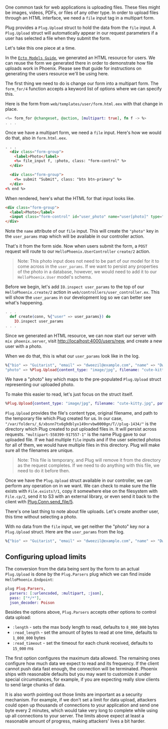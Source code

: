 One common task for web applications is uploading files. These files might be images, videos, PDFs, or files of any other type. In order to upload files through an HTML interface, we need a `file` input tag in a multipart form.

Plug provides a `Plug.Upload` struct to hold the data from the `file` input. A `Plug.Upload` struct will automatically appear in our request parameters if a user has selected a file when they submit the form.

Let's take this one piece at a time.

In the [`Ecto Models Guide`](http://www.phoenixframework.org/docs/ecto-models), we generated an HTML resource for users. We can reuse the form we generated there in order to demonstrate how file uploads work in Phoenix. Please see that guide for instructions on generating the users resource we'll be using here.

The first thing we need to do is change our form into a multipart form. The `form_for/4` function accepts a keyword list of options where we can specify this.

Here is the form from `web/templates/user/form.html.eex` with that change in place.

```elixir
<%= form_for @changeset, @action, [multipart: true], fn f -> %>
. . .
```

Once we have a multipart form, we need a `file` input. Here's how we would do that, also in `form.html.eex`.

```html
. . .
  <div class="form-group">
    <label>Photo</label>
    <%= file_input f, :photo, class: "form-control" %>
  </div>

  <div class="form-group">
    <%= submit "Submit", class: "btn btn-primary" %>
  </div>
<% end %>
```

When rendered, here's what the HTML for that input looks like.

```html
<div class="form-group">
  <label>Photo</label>
  <input class="form-control" id="user_photo" name="user[photo]" type="file">
</div>
```

Note the `name` attribute of our `file` input. This will create the `"photo"` key in the `user_params` map which will be available in our controller action.

That's it from the form side. Now when users submit the form, a `POST` request will route to our `HelloPhoenix.UserController` `create/2` action.

> Note: This photo input does not need to be part of our model for it to come across in the `user_params`. If we want to persist any properties of the photo in a database, however, we would need to add it to our `HelloPhoenix.User` model's schema.

Before we begin, let's add `IO.inspect user_params` to the top of our `HelloPhoenix.create/2` action in `web/controllers/user_controller.ex`. This will show the `user_params` in our development log so we can better see what's happening.

```elixir
. . .
  def create(conn, %{"user" => user_params}) do
    IO.inspect user_params
. . .
```

Since we generated an HTML resource, we can now start our server with `mix phoenix.server`, visit [http://localhost:4000/users/new](http://localhost:4000/users/new), and create a new user with a photo.

When we do that, this is what our `user_params` look like in the log.

```elixir
%{"bio" => "Guitarist", "email" => "dweezil@example.com", "name" => "Dweezil Zappa", "number_of_pets" => "3",
"photo" => %Plug.Upload{content_type: "image/jpg", filename: "cute-kitty.jpg", path: "/var/folders/_6/xbsnn7tx6g9dblyx149nrvbw0000gn/T//plug-1434/multipart-558399-917557-1"}}
```

We have a "photo" key which maps to the pre-populated `Plug.Upload` struct representing our uploaded photo.

To make this easier to read, let's just focus on the struct itself.

```elixir
%Plug.Upload{content_type: "image/jpg", filename: "cute-kitty.jpg", path: "/var/folders/_6/xbsnn7tx6g9dblyx149nrvbw0000gn/T//plug-1434/multipart-558399-917557-1"}
```

`Plug.Upload` provides the file's content type, original filename, and path to the temporary file which Plug created for us. In our case, `"/var/folders/_6/xbsnn7tx6g9dblyx149nrvbw0000gn/T//plug-1434/"` is the directory which Plug created to put uploaded files in. It will persist across requests. `"multipart-558399-917557-1"` is the name Plug gave to our uploaded file. If we had multiple `file` inputs and if the user selected photos for all of them, we would have multiple files in this directory. Plug will make sure all the filenames are unique.

> Note: This file is temporary, and Plug will remove it from the directory as the request completes. If we need to do anything with this file, we need to do it before then.

Once we have the `Plug.Upload` struct available in our controller, we can perform any operation on in we want. We can check to make sure the file exists with `File.exists?/1`, copy it somewhere else on the filesystem with `File.cp/2`, send it to S3 with an external library, or even send it back to the client with [Plug.Conn.send_file/5](http://hexdocs.pm/plug/Plug.Conn.html#send_file/5).

There's one last thing to note about file uploads. Let's create another user, this time without selecting a photo.

With no data from the `file` input, we get neither the "photo" key nor a `Plug.Upload` struct. Here are the `user_params` from the log.

```elixir
%{"bio" => "Guitarist", "email" => "dweezil@example.com", "name" => "Dweezil Zappa", "number_of_pets" => "3"}
```

## Configuring upload limits

The conversion from the data being sent by the form to an actual `Plug.Upload` is done by the `Plug.Parsers` plug which we can find inside `HelloPhoenix.Endpoint`:

```elixir
plug Plug.Parsers,
  parsers: [:urlencoded, :multipart, :json],
  pass: ["*/*"],
  json_decoder: Poison
```

Besides the options above, `Plug.Parsers` accepts other options to control data upload:

  * `:length` - sets the max body length to read, defaults to `8_000_000` bytes
  * `:read_length` - set the amount of bytes to read at one time, defaults to `1_000_000` bytes
  * `:read_timeout` - set the timeout for each chunk received, defaults to `15_000` ms

The first option configures the maximum data allowed. The remaining ones configure how much data we expect to read and its frequency. If the client cannot push data fast enough, the connection will be terminated. Phoenix ships with reasonable defaults but you may want to customize it under special circumstances, for example, if you are expecting really slow clients to send large chunks of data.

It is also worth pointing out those limits are important as a security mechanism. For example, if we don't set a limit for data upload, attackers could open up thousands of connections to your application and send one byte every 2 minutes, which would take very long to complete while using up all connections to your server. The limits above expect at least a reasonable amount of progress, making attackers' lives a bit harder.

